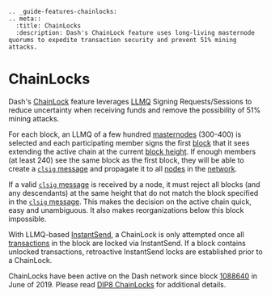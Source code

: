 ```{eval-rst}
.. _guide-features-chainlocks:
.. meta::
  :title: ChainLocks
  :description: Dash's ChainLock feature uses long-living masternode quorums to expedite transaction security and prevent 51% mining attacks. 
```

# ChainLocks

Dash's [ChainLock](../resources/glossary.md#chainlock) feature leverages [LLMQ](../resources/glossary.md#long-living-masternode-quorum) Signing Requests/Sessions to reduce uncertainty when receiving funds and remove the possibility of 51% mining attacks.

For each block, an LLMQ of a few hundred [masternodes](../resources/glossary.md#masternode) (300-400) is selected and each participating member signs the first [block](../resources/glossary.md#block) that it sees extending the active chain at the current [block height](../resources/glossary.md#block-height). If enough members (at least 240) see the same block as the first block, they will be able to create a [`clsig` message](../reference/p2p-network-instantsend-messages.md#clsig) and propagate it to all [nodes](../resources/glossary.md#node) in the [network](../resources/glossary.md#network).

If a valid [`clsig` message](../reference/p2p-network-instantsend-messages.md#clsig) is received by a node, it must reject all blocks (and any descendants) at the same height that do not match the block specified in the [`clsig` message](../reference/p2p-network-instantsend-messages.md#clsig). This makes the decision on the active chain quick, easy and unambiguous. It also makes reorganizations below this block impossible.

With LLMQ-based [InstantSend](../resources/glossary.md#instantsend), a ChainLock is only attempted once all [transactions](../resources/glossary.md#transaction) in the block are locked via InstantSend. If a block contains unlocked transactions, retroactive InstantSend locks are established prior to a ChainLock.

ChainLocks have been active on the Dash network since block <a href="https://insight.dash.org/insight/block/00000000000000112e41e4b3afda8b233b8cc07c532d2eac5de097b68358c43e" target="_blank">1088640</a> in June of 2019. Please read [DIP8 ChainLocks](https://github.com/dashpay/dips/blob/master/dip-0008.md) for additional details.
